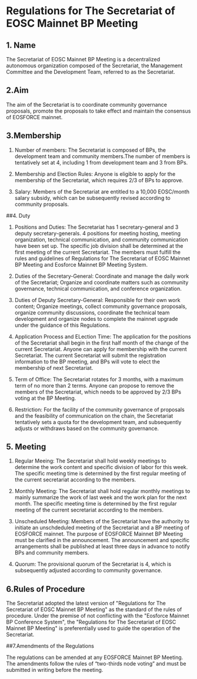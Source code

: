 
# Regulations for The Secretariat of EOSC Mainnet BP Meeting


## 1. Name
 
The Secretariat of EOSC Mainnet BP Meeting is a decentralized autonomous organization composed of the Secretariat, the Management Committee and the Development Team, referred to as the Secretariat.

## 2.Aim

The aim of the Secretariat is to coordinate community governance proposals, promote the proposals to take effect and maintain the consensus of EOSFORCE mainnet.
 
## 3.Membership

1. Number of members: The Secretariat is composed of BPs, the development team and community members.The number of members is tentatively set at 4, including 1 from development team and 3 from BPs.

 
2. Membership and Election Rules: Anyone is eligible to apply for the membership of the Secretariat, which requires 2/3 of BPs to approve.
 
3. Salary: Members of the Secretariat are entitled to a 10,000 EOSC/month salary subsidy, which can be subsequently revised according to community proposals.

##4. Duty
 
1. Positions and Duties: The Secretariat has 1 secretary-general and 3 deputy secretary-generals. 4 positions for meeting hosting, meeting organization, technical communication, and community communication have been set up. The specific job division shall be determined at the first meeting of the current Secretariat. The members must fulfill the rules and guidelines of Regulations for The Secretariat of EOSC Mainnet BP Meeting and Eosforce Mainnet BP Meeting System.

2. Duties of the Secretary-General: Coordinate and manage the daily work of the Secretariat; Organize and coordinate matters such as community governance, technical communication, and conference organization.
  
3. Duties of Deputy Secretary-General: Responsible for their own work content; Organize meetings, collect community governance proposals, organize community discussions, coordinate the technical team development and organize nodes to complete the mainnet upgrade under the guidance of this Regulations. 
  
4. Application Process and ELection Time: The application for the positions of the Secretariat shall begin in the first half month of the change of the current Secretariat. Anyone can apply for membership with the current Secretariat. The current Secretariat will submit the registration information to the BP meeting, and BPs will vote to elect the membership of next Secretariat.
  
5. Term of Office: The Secretariat rotates for 3 months, with a maximum term of no more than 2 terms. Anyone can propose to remove the members of the Secretariat, which needs to be approved by 2/3 BPs voting at the BP Meeting. 
 
6. Restriction: For the facility of the community governance of proposals and the feasibility of communication on the chain, the Secretariat tentatively sets a quota for the development team, and subsequently adjusts or withdraws based on the community governance.

## 5. Meeting

1. Regular Meeing: The Secretariat shall hold weekly meetings to determine the work content and specific division of labor for this week. The specific meeting time is determined by the first regular meeting of the current secretariat according to the members.

2. Monthly Meeting: The Secretariat shall hold regular monthly meetings to mainly summarize the work of last week and the work plan for the next month. The specific meeting time is determined by the first regular meeting of the current secretariat according to the members.

3. Unscheduled Meeting: Members of the Secretariat have the authority to initiate an unschdeduled meeting of the Secretariat and a BP meeting of EOSFORCE mainnet. The purpose of EOSFORCE Mainnet BP Meeting must be clarified in the announcement. The announcement and specific arrangements shall be published at least three days in advance to notify BPs and community members.

4. Quorum: The provisional quorum of the Secretariat is 4, which is subsequently adjusted according to community governance.

## 6.Rules of Procedure

The Secretariat adopted the latest version of "Regulations for The Secretariat of EOSC Mainnet BP Meeting" as the standard of the rules of procedure. Under the premise of not conflicting with the "Eosforce Mainnet BP Conference System", the "Regulations for The Secretariat of EOSC Mainnet BP Meeting" is preferentially used to guide the operation of the Secretariat.

##7.Amendments of the Regulations

The regulations can be amended at any EOSFORCE Mainnet BP Meeting. The amendments follow the rules of “two-thirds node voting” and must be submitted in writing before the meeting.
